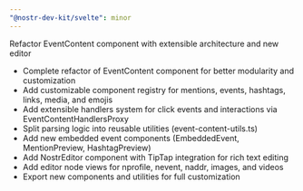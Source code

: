 ```yaml
---
"@nostr-dev-kit/svelte": minor
---
```


Refactor EventContent component with extensible architecture and new editor

- Complete refactor of EventContent component for better modularity and customization
- Add customizable component registry for mentions, events, hashtags, links, media, and emojis
- Add extensible handlers system for click events and interactions via EventContentHandlersProxy
- Split parsing logic into reusable utilities (event-content-utils.ts)
- Add new embedded event components (EmbeddedEvent, MentionPreview, HashtagPreview)
- Add NostrEditor component with TipTap integration for rich text editing
- Add editor node views for nprofile, nevent, naddr, images, and videos
- Export new components and utilities for full customization
